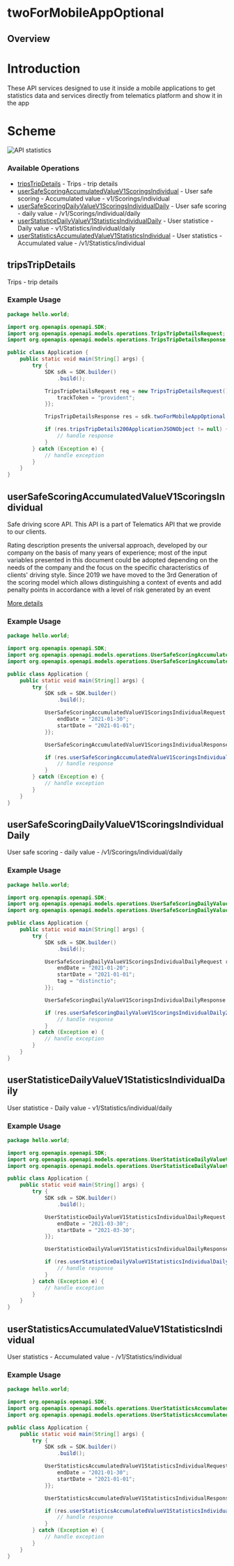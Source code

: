 # twoForMobileAppOptional

## Overview

# Introduction
These API services designed to use it inside a mobile applications to get statistics data and services directly from telematics platform and show it in the app

# Scheme
![API statistics](https://website-cliparts-datamotion.s3.us-east-2.amazonaws.com/Dev.portal/API+statistics+integration.png)

### Available Operations

* [tripsTripDetails](#tripstripdetails) - Trips - trip details
* [userSafeScoringAccumulatedValueV1ScoringsIndividual](#usersafescoringaccumulatedvaluev1scoringsindividual) - User safe scoring - Accumulated value - v1/Scorings/individual
* [userSafeScoringDailyValueV1ScoringsIndividualDaily](#usersafescoringdailyvaluev1scoringsindividualdaily) - User safe scoring - daily value - /v1/Scorings/individual/daily
* [userStatisticeDailyValueV1StatisticsIndividualDaily](#userstatisticedailyvaluev1statisticsindividualdaily) - User statistice - Daily value - v1/Statistics/individual/daily
* [userStatisticsAccumulatedValueV1StatisticsIndividual](#userstatisticsaccumulatedvaluev1statisticsindividual) - User statistics - Accumulated value - /v1/Statistics/individual

## tripsTripDetails

Trips - trip details

### Example Usage

```java
package hello.world;

import org.openapis.openapi.SDK;
import org.openapis.openapi.models.operations.TripsTripDetailsRequest;
import org.openapis.openapi.models.operations.TripsTripDetailsResponse;

public class Application {
    public static void main(String[] args) {
        try {
            SDK sdk = SDK.builder()
                .build();

            TripsTripDetailsRequest req = new TripsTripDetailsRequest() {{
                trackToken = "provident";
            }};            

            TripsTripDetailsResponse res = sdk.twoForMobileAppOptional.tripsTripDetails(req);

            if (res.tripsTripDetails200ApplicationJSONObject != null) {
                // handle response
            }
        } catch (Exception e) {
            // handle exception
        }
    }
}
```

## userSafeScoringAccumulatedValueV1ScoringsIndividual

Safe driving score API. This API is a part of Telematics API that we provide to our clients.

Rating description presents the universal approach, developed by our company on the basis of many years of experience; most of the input variables presented in this document could be adopted depending on the needs of the company and the focus on the specific characteristics of clients' driving style.
Since 2019 we have moved to the 3rd Generation of the scoring model which allows distinguishing a context of events and add penalty points in accordance with a level of risk generated by an event

[More details](https://docs.telematicssdk.com)

### Example Usage

```java
package hello.world;

import org.openapis.openapi.SDK;
import org.openapis.openapi.models.operations.UserSafeScoringAccumulatedValueV1ScoringsIndividualRequest;
import org.openapis.openapi.models.operations.UserSafeScoringAccumulatedValueV1ScoringsIndividualResponse;

public class Application {
    public static void main(String[] args) {
        try {
            SDK sdk = SDK.builder()
                .build();

            UserSafeScoringAccumulatedValueV1ScoringsIndividualRequest req = new UserSafeScoringAccumulatedValueV1ScoringsIndividualRequest() {{
                endDate = "2021-01-30";
                startDate = "2021-01-01";
            }};            

            UserSafeScoringAccumulatedValueV1ScoringsIndividualResponse res = sdk.twoForMobileAppOptional.userSafeScoringAccumulatedValueV1ScoringsIndividual(req);

            if (res.userSafeScoringAccumulatedValueV1ScoringsIndividual200ApplicationJSONObject != null) {
                // handle response
            }
        } catch (Exception e) {
            // handle exception
        }
    }
}
```

## userSafeScoringDailyValueV1ScoringsIndividualDaily

User safe scoring - daily value - /v1/Scorings/individual/daily

### Example Usage

```java
package hello.world;

import org.openapis.openapi.SDK;
import org.openapis.openapi.models.operations.UserSafeScoringDailyValueV1ScoringsIndividualDailyRequest;
import org.openapis.openapi.models.operations.UserSafeScoringDailyValueV1ScoringsIndividualDailyResponse;

public class Application {
    public static void main(String[] args) {
        try {
            SDK sdk = SDK.builder()
                .build();

            UserSafeScoringDailyValueV1ScoringsIndividualDailyRequest req = new UserSafeScoringDailyValueV1ScoringsIndividualDailyRequest() {{
                endDate = "2021-01-20";
                startDate = "2021-01-01";
                tag = "distinctio";
            }};            

            UserSafeScoringDailyValueV1ScoringsIndividualDailyResponse res = sdk.twoForMobileAppOptional.userSafeScoringDailyValueV1ScoringsIndividualDaily(req);

            if (res.userSafeScoringDailyValueV1ScoringsIndividualDaily200ApplicationJSONObject != null) {
                // handle response
            }
        } catch (Exception e) {
            // handle exception
        }
    }
}
```

## userStatisticeDailyValueV1StatisticsIndividualDaily

User statistice - Daily value - v1/Statistics/individual/daily

### Example Usage

```java
package hello.world;

import org.openapis.openapi.SDK;
import org.openapis.openapi.models.operations.UserStatisticeDailyValueV1StatisticsIndividualDailyRequest;
import org.openapis.openapi.models.operations.UserStatisticeDailyValueV1StatisticsIndividualDailyResponse;

public class Application {
    public static void main(String[] args) {
        try {
            SDK sdk = SDK.builder()
                .build();

            UserStatisticeDailyValueV1StatisticsIndividualDailyRequest req = new UserStatisticeDailyValueV1StatisticsIndividualDailyRequest() {{
                endDate = "2021-03-30";
                startDate = "2021-03-30";
            }};            

            UserStatisticeDailyValueV1StatisticsIndividualDailyResponse res = sdk.twoForMobileAppOptional.userStatisticeDailyValueV1StatisticsIndividualDaily(req);

            if (res.userStatisticeDailyValueV1StatisticsIndividualDaily200ApplicationJSONObject != null) {
                // handle response
            }
        } catch (Exception e) {
            // handle exception
        }
    }
}
```

## userStatisticsAccumulatedValueV1StatisticsIndividual

User statistics - Accumulated value - /v1/Statistics/individual

### Example Usage

```java
package hello.world;

import org.openapis.openapi.SDK;
import org.openapis.openapi.models.operations.UserStatisticsAccumulatedValueV1StatisticsIndividualRequest;
import org.openapis.openapi.models.operations.UserStatisticsAccumulatedValueV1StatisticsIndividualResponse;

public class Application {
    public static void main(String[] args) {
        try {
            SDK sdk = SDK.builder()
                .build();

            UserStatisticsAccumulatedValueV1StatisticsIndividualRequest req = new UserStatisticsAccumulatedValueV1StatisticsIndividualRequest() {{
                endDate = "2021-01-30";
                startDate = "2021-01-01";
            }};            

            UserStatisticsAccumulatedValueV1StatisticsIndividualResponse res = sdk.twoForMobileAppOptional.userStatisticsAccumulatedValueV1StatisticsIndividual(req);

            if (res.userStatisticsAccumulatedValueV1StatisticsIndividual200ApplicationJSONObject != null) {
                // handle response
            }
        } catch (Exception e) {
            // handle exception
        }
    }
}
```
